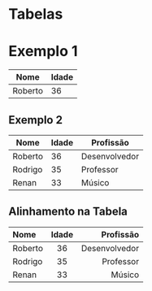 # Tabelas

# Exemplo 1

|  Nome  |  Idade |
| - | - | 
| Roberto | 36 


## Exemplo 2

| Nome | Idade | Profissão |
| - | - | - |
| Roberto | 36 | Desenvolvedor |
| Rodrigo | 35 | Professor |
| Renan | 33 | Músico |


## Alinhamento na Tabela


| Nome | Idade | Profissão |
| :- | :-: | -: |
| Roberto | 36 | Desenvolvedor |
| Rodrigo | 35 | Professor |
| Renan | 33 | Músico |
